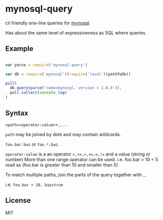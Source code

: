 # mynosql-query

cli friendly one-line queries for [mynosql](https://github.com/dominictarr/mynosql).

Has about the same level of expressiveness as SQL where queries.

## Example

``` js

var parse = require('mynosql-query')

var db = require('mynosql')(require('level')(pathToDb))

pull(
  db.query(parse('name=mynosql, version > 1.0.0')),
  pull.collect(console.log)
)

```

## Syntax

`<path><operator:value>+,...`

`path` may be joined by dots and may contain wildcards.

`foo.bar.baz` or `foo.*.baz`.

`operator:value` is a an operator `>,>=,<,<=,=,!=` and a value (string or number)
More than one range operator can be used.
i.e. foo.bar > 10 < 5 read as (foo.bar is greater than 10 and smaller than 5)

To match multiple paths, join the parts of the query together with `,`.

i.e. `foo.bar > 10, baz=true`

## License

MIT
